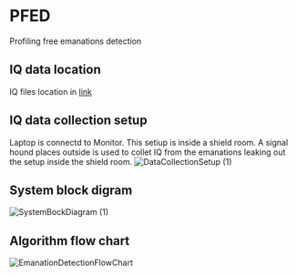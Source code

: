 # PFED
Profiling free emanations detection

## IQ data location
IQ files location in [link](https://drive.google.com/drive/folders/1Hx9GdysKPMb-so-tDZ4Bj20Lt9gqTRW1?usp=sharing)

## IQ data collection setup
Laptop is connectd to Monitor. This setiup is inside a shield room. A signal hound places outside is used to collet IQ from the emanations leaking out the setup inside the shield room.
![DataCollectionSetup (1)](https://github.com/venkateshsathya/PFED/assets/54123622/cde0d2d1-932f-4b49-826c-2eaff7c74130)

## System block digram
![SystemBockDiagram (1)](https://github.com/venkateshsathya/PFED/assets/54123622/08c725e4-76be-4d04-9902-9a9d8e698efe)

## Algorithm flow chart
![EmanationDetectionFlowChart](https://github.com/venkateshsathya/PFED/assets/54123622/7a7fd028-b662-41b3-95a8-eb8073ab4200)
